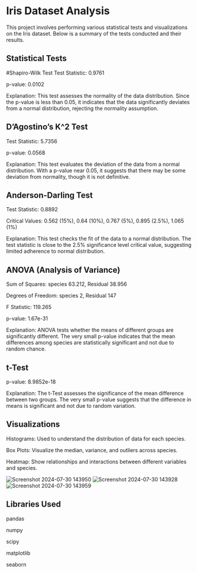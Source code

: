 # Iris Dataset Analysis
This project involves performing various statistical tests and visualizations on the Iris dataset. Below is a summary of the tests conducted and their results.

## Statistical Tests
#Shapiro-Wilk Test
Test Statistic: 0.9761

p-value: 0.0102

Explanation: This test assesses the normality of the data distribution. Since the p-value is less than 0.05, it indicates that the data significantly deviates from a normal distribution, rejecting the normality assumption.
## D’Agostino’s K^2 Test

Test Statistic: 5.7356

p-value: 0.0568

Explanation: This test evaluates the deviation of the data from a normal distribution. With a p-value near 0.05, it suggests that there may be some deviation from normality, though it is not definitive.

## Anderson-Darling Test

Test Statistic: 0.8892

Critical Values: 0.562 (15%), 0.64 (10%), 0.767 (5%), 0.895 (2.5%), 1.065 (1%)

Explanation: This test checks the fit of the data to a normal distribution. The test statistic is close to the 2.5% significance level critical value, suggesting limited adherence to normal distribution.
## ANOVA (Analysis of Variance)

Sum of Squares: species 63.212, Residual 38.956

Degrees of Freedom: species 2, Residual 147

F Statistic: 119.265

p-value: 1.67e-31

Explanation: ANOVA tests whether the means of different groups are significantly different. The very small p-value indicates that the mean differences among species are statistically significant and not due to random chance.
## t-Test

p-value: 8.9852e-18

Explanation: The t-Test assesses the significance of the mean difference between two groups. The very small p-value suggests that the difference in means is significant and not due to random variation.
## Visualizations

Histograms: Used to understand the distribution of data for each species.

Box Plots: Visualize the median, variance, and outliers across species.

Heatmap: Show relationships and interactions between different variables and species.

![Screenshot 2024-07-30 143950](https://github.com/user-attachments/assets/23179063-3706-438a-9961-ff951cdb5582)
![Screenshot 2024-07-30 143928](https://github.com/user-attachments/assets/5b98245e-c511-450f-a745-7dadd8c7f4fc)
![Screenshot 2024-07-30 143959](https://github.com/user-attachments/assets/1eeb80e8-1b98-4545-9f1a-8e60c1712874)

## Libraries Used

pandas

numpy

scipy

matplotlib

seaborn
